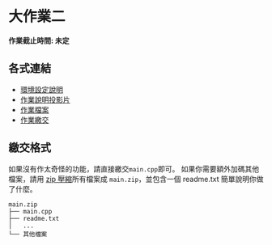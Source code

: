 # 大作業二

**作業截止時間: 未定**

## 各式連結
- [環境設定說明](https://hackmd.io/DiCY6vPnSzOOdkgS9Q4IXA)
- [作業說明投影片](https://hackmd.io/BpjA46iOQbq9YuLRLcIKQg)
- [作業檔案](https://drive.google.com/open?id=1mGx7t_wzLWpDN6uXwdPNj537J1b7p1Ak)
- [作業繳交](https://course.sprout.tw/)

## 繳交格式

如果沒有作太奇怪的功能，請直接繳交`main.cpp`即可。
如果你需要額外加碼其他檔案，請用 [zip 壓縮](https://support.microsoft.com/zh-tw/help/14200/windows-compress-uncompress-zip-files)所有檔案成 `main.zip`，並包含一個 readme.txt 簡單說明你做了什麼。

```
main.zip
├── main.cpp
├── readme.txt
│   ...
└── 其他檔案
```
